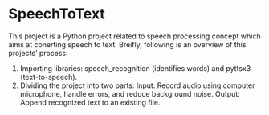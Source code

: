 # SpeechToText
This project is a Python project related to speech processing concept which aims at conerting speech to text. 
Breifly, following is an overview of this projects' process:
1) Importing libraries: speech_recognition (identifies words) and pyttsx3 (text-to-speech).
2) Dividing the project into two parts:
Input: Record audio using computer microphone, handle errors, and reduce background noise.
Output: Append recognized text to an existing file.
